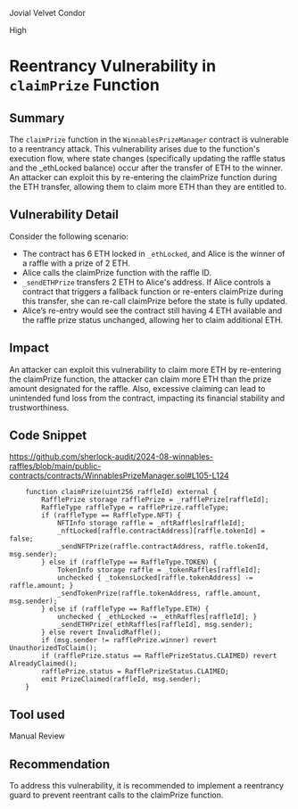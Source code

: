 Jovial Velvet Condor

High

# Reentrancy Vulnerability in `claimPrize` Function

## Summary
The `claimPrize` function in the `WinnablesPrizeManager` contract is vulnerable to a reentrancy attack. This vulnerability arises due to the function's execution flow, where state changes (specifically updating the raffle status and the _ethLocked balance) occur after the transfer of ETH to the winner. An attacker can exploit this by re-entering the claimPrize function during the ETH transfer, allowing them to claim more ETH than they are entitled to.

## Vulnerability Detail
Consider the following scenario:

* The contract has 6 ETH locked in `_ethLocked`, and Alice is the winner of a raffle with a prize of 2 ETH.
* Alice calls the claimPrize function with the raffle ID.
* `_sendETHPrize` transfers 2 ETH to Alice's address. If Alice controls a contract that triggers a fallback function or re-enters claimPrize during this transfer, she can re-call claimPrize before the state is fully updated.
* Alice’s re-entry would see the contract still having 4 ETH available and the raffle prize status unchanged, allowing her to claim additional ETH.

## Impact
An attacker can exploit this vulnerability to claim more ETH by re-entering the claimPrize function, the attacker can claim more ETH than the prize amount designated for the raffle. Also, excessive claiming can lead to unintended fund loss from the contract, impacting its financial stability and trustworthiness.

## Code Snippet

https://github.com/sherlock-audit/2024-08-winnables-raffles/blob/main/public-contracts/contracts/WinnablesPrizeManager.sol#L105-L124

```solidity
    function claimPrize(uint256 raffleId) external {
        RafflePrize storage rafflePrize = _rafflePrize[raffleId];
        RaffleType raffleType = rafflePrize.raffleType;
        if (raffleType == RaffleType.NFT) {
            NFTInfo storage raffle = _nftRaffles[raffleId];
            _nftLocked[raffle.contractAddress][raffle.tokenId] = false;
            _sendNFTPrize(raffle.contractAddress, raffle.tokenId, msg.sender);
        } else if (raffleType == RaffleType.TOKEN) {
            TokenInfo storage raffle = _tokenRaffles[raffleId];
            unchecked { _tokensLocked[raffle.tokenAddress] -= raffle.amount; }
            _sendTokenPrize(raffle.tokenAddress, raffle.amount, msg.sender);
        } else if (raffleType == RaffleType.ETH) {
            unchecked { _ethLocked -= _ethRaffles[raffleId]; }
            _sendETHPrize(_ethRaffles[raffleId], msg.sender);
        } else revert InvalidRaffle();
        if (msg.sender != rafflePrize.winner) revert UnauthorizedToClaim();
        if (rafflePrize.status == RafflePrizeStatus.CLAIMED) revert AlreadyClaimed();
        rafflePrize.status = RafflePrizeStatus.CLAIMED;
        emit PrizeClaimed(raffleId, msg.sender);
    }
```
## Tool used

Manual Review

## Recommendation
To address this vulnerability, it is recommended to implement a reentrancy guard to prevent reentrant calls to the claimPrize function. 